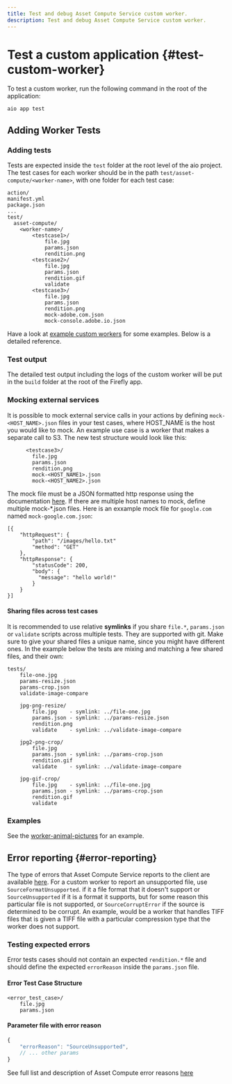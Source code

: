 ```yaml
---
title: Test and debug Asset Compute Service custom worker.
description: Test and debug Asset Compute Service custom worker.
---
```


# Test a custom application {#test-custom-worker}

To test a custom worker, run the following command in the root of the application:

```
aio app test
```

## Adding Worker Tests

### Adding tests
Tests are expected inside the `test` folder at the root level of the aio project. The test cases for each worker should be in the path `test/asset-compute/<worker-name>`, with one folder for each test case:

```
action/
manifest.yml
package.json
...
test/
  asset-compute/
    <worker-name>/
        <testcase1>/
            file.jpg
            params.json
            rendition.png
        <testcase2>/
            file.jpg
            params.json
            rendition.gif
            validate
        <testcase3>/
            file.jpg
            params.json
            rendition.png
            mock-adobe.com.json
            mock-console.adobe.io.json
```

Have a look at [example custom workers](https://github.com/adobe/asset-compute-example-workers/) for some examples. Below is a detailed reference.

### Test output
The detailed test output including the logs of the custom worker will be put in the `build` folder at the root of the Firefly app.

### Mocking external services
It is possible to mock external service calls in your actions by defining `mock-<HOST_NAME>.json` files in your test cases, where HOST_NAME is the host you would like to mock. An example use case is a worker that makes a separate call to S3. The new test structure would look like this:

```
      <testcase3>/
        file.jpg
        params.json
        rendition.png
        mock-<HOST_NAME1>.json
        mock-<HOST_NAME2>.json
```

The mock file must be a JSON formatted http response using the documentation [here](https://www.mock-server.com/mock_server/creating_expectations.html). If there are multiple host names to mock, define multiple mock-*.json files. 
Here is an exxample mock file for `google.com` named `mock-google.com.json`:

```
[{
    "httpRequest": {
		"path": "/images/hello.txt"
		"method": "GET"
    },
    "httpResponse": {
        "statusCode": 200,
        "body": {
          "message": "hello world!"
        }
    }
}]
```

#### Sharing files across test cases

It is recommended to use relative **symlinks** if you share `file.*`, `params.json` or `validate` scripts across multiple tests. They are supported with git. Make sure to give your shared files a unique name, since you might have different ones. In the example below the tests are mixing and matching a few shared files, and their own:

```
tests/
    file-one.jpg
    params-resize.json
    params-crop.json
    validate-image-compare
    
    jpg-png-resize/
        file.jpg    - symlink: ../file-one.jpg
        params.json - symlink: ../params-resize.json
        rendition.png
        validate    - symlink: ../validate-image-compare

    jpg2-png-crop/
        file.jpg
        params.json - symlink: ../params-crop.json
        rendition.gif
        validate    - symlink: ../validate-image-compare

    jpg-gif-crop/
        file.jpg    - symlink: ../file-one.jpg
        params.json - symlink: ../params-crop.json
        rendition.gif
        validate
```

### Examples
See the [worker-animal-pictures](https://github.com/adobe/asset-compute-example-workers/tree/master/projects/worker-animal-pictures/test/asset-compute/worker-animal-pictures) for an example.

## Error reporting {#error-reporting}

The type of errors that Asset Compute Service reports to the client are available [here](https://github.com/adobe/asset-compute-commons/blob/master/lib/errors.js). For a custom worker to report an unsupported file, use `SourceFormatUnsupported`. if it a file format that it doesn't support or `SourceUnsupported` if it is a format it supports, but for some reason this particular file is not supported, or `SourceCorruptError` if the source is determined to be corrupt.  An example, would be a worker that handles TIFF files that is given a TIFF file with a particular compression type that the worker does not support.

### Testing expected errors

Error tests cases should not contain an expected `rendition.*` file and should define the expected `errorReason` inside the `params.json` file.

#### Error Test Case Structure
```
<error_test_case>/
    file.jpg
    params.json
```

#### Parameter file with error reason
```js
{
    "errorReason": "SourceUnsupported",
    // ... other params
}
```

See full list and description of Asset Compute error reasons [here](https://github.com/adobe/asset-compute-commons#error-reasons)
